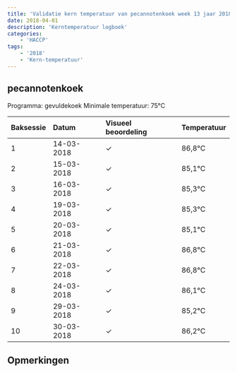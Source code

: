 ```yaml
---
title: 'Validatie kern temperatuur van pecannotenkoek week 13 jaar 2018'
date: 2018-04-01
description: 'Kerntemperatuur logboek'
categories:
    - 'HACCP'
tags:
    - '2018'
    - 'Kern-temperatuur'
---
```


## pecannotenkoek

Programma: gevuldekoek
Minimale temperatuur: 75°C

| Baksessie | Datum | Visueel beoordeling | Temperatuur |
|:---|:---|:---|:---|
| 1 | 14-03-2018 | &check; | 86,8°C |
| 2 | 15-03-2018 | &check; | 85,1°C |
| 3 | 16-03-2018 | &check; | 85,3°C |
| 4 | 19-03-2018 | &check; | 85,3°C |
| 5 | 20-03-2018 | &check; | 85,1°C |
| 6 | 21-03-2018 | &check; | 86,8°C |
| 7 | 22-03-2018 | &check; | 86,8°C |
| 8 | 24-03-2018 | &check; | 86,1°C |
| 9 | 29-03-2018 | &check; | 85,2°C |
| 10 | 30-03-2018 | &check; | 86,2°C |

## Opmerkingen


